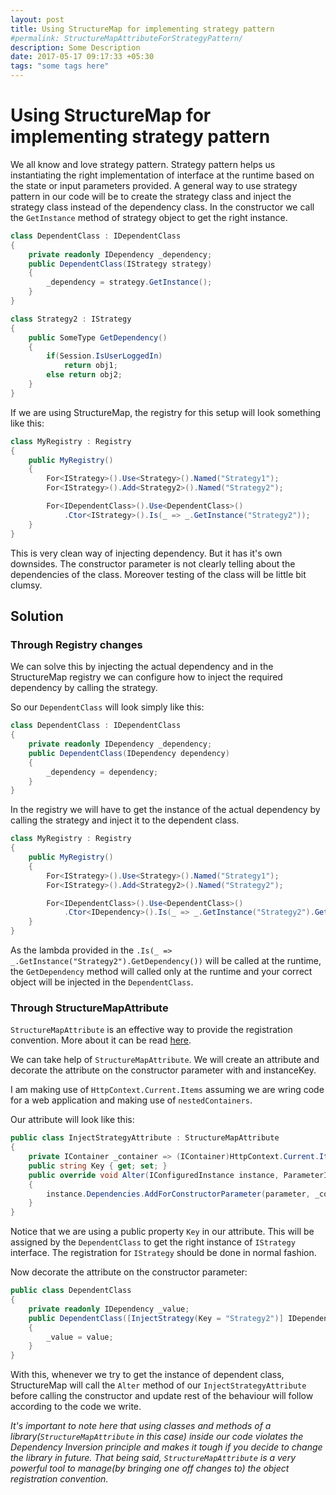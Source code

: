 ```yaml
---
layout: post
title: Using StructureMap for implementing strategy pattern 
#permalink: StructureMapAttributeForStrategyPattern/
description: Some Description
date: 2017-05-17 09:17:33 +05:30
tags: "some tags here"
---
```

# Using StructureMap for implementing strategy pattern

We all know and love strategy pattern. Strategy pattern helps us instantiating the right implementation of interface at the runtime based on the state or input parameters provided.
A general way to use strategy pattern in our code will be to create the strategy class and inject the strategy class instead of the dependency class.
In the constructor we call the `GetInstance` method of strategy object to get the right instance.

```csharp
class DependentClass : IDependentClass
{
    private readonly IDependency _dependency;
    public DependentClass(IStrategy strategy)
    {
        _dependency = strategy.GetInstance();
    }
}

class Strategy2 : IStrategy
{
    public SomeType GetDependency()
    {
        if(Session.IsUserLoggedIn)
            return obj1;
        else return obj2;
    }
}
```

If we are using StructureMap, the registry for this setup will look something like this:

```csharp
class MyRegistry : Registry
{
    public MyRegistry()
    {
        For<IStrategy>().Use<Strategy>().Named("Strategy1");
        For<IStrategy>().Add<Strategy2>().Named("Strategy2");

        For<IDependentClass>().Use<DependentClass>()
            .Ctor<IStrategy>().Is(_ => _.GetInstance("Strategy2"));
    }
}
```

This is very  clean way of  injecting dependency. But it has it's own downsides. The constructor parameter is not clearly telling about the dependencies of the class.
Moreover testing of the class will be little bit clumsy.

## Solution

### Through Registry changes

We can solve this by injecting the actual dependency and in the StructureMap registry we can configure how to inject the required dependency by calling the strategy.

So our `DependentClass` will look simply like this:

```csharp
class DependentClass : IDependentClass
{
    private readonly IDependency _dependency;
    public DependentClass(IDependency dependency)
    {
        _dependency = dependency;
    }
}
```

In the registry we will have to get the instance of the actual dependency by calling the strategy and inject it to the dependent class.

```csharp
class MyRegistry : Registry
{
    public MyRegistry()
    {
        For<IStrategy>().Use<Strategy>().Named("Strategy1");
        For<IStrategy>().Add<Strategy2>().Named("Strategy2");

        For<IDependentClass>().Use<DependentClass>()
            .Ctor<IDependency>().Is(_ => _.GetInstance("Strategy2").GetDependency());
    }
}
```

As the lambda provided in the `.Is(_ => _.GetInstance("Strategy2").GetDependency())` will be called at the runtime, the `GetDependency` method will called only at the runtime and your correct object will be injected in the `DependentClass`.

### Through StructureMapAttribute

`StructureMapAttribute` is an effective way to provide the registration convention. More about it can be read [here](http://structuremap.github.io/registration/attributes/).

We can take help of `StructureMapAttribute`. We will create an attribute and decorate the attribute on the constructor parameter with and instanceKey.

I am making use of `HttpContext.Current.Items` assuming we are wring code for a web application and making use of `nestedContainers`.

Our attribute will look like this:

```csharp
public class InjectStrategyAttribute : StructureMapAttribute
{
    private IContainer _container => (IContainer)HttpContext.Current.Items["container"];
    public string Key { get; set; }
    public override void Alter(IConfiguredInstance instance, ParameterInfo parameter)
    {
        instance.Dependencies.AddForConstructorParameter(parameter, _container.GetInstance<IStrategy>(Key).GetDependency());
    }
}
```

Notice that we are using a public property `Key` in our attribute. This will be assigned by the `DependentClass` to get the right instance of `IStrategy` interface.
The registration for `IStrategy` should be done in normal fashion.

Now decorate the attribute on the constructor parameter:

```csharp
public class DependentClass
{
    private readonly IDependency _value;
    public DependentClass([InjectStrategy(Key = "Strategy2")] IDependency value)
    {
        _value = value;
    }
}

```

With this, whenever we try to get the instance of dependent class, StructureMap will call the `Alter` method of our `InjectStrategyAttribute` before calling the constructor and update rest of the behaviour will follow according to the code we write.

_It's important to note here that using classes and methods of a library(`StructureMapAttribute` in this case) inside our code violates the Dependency Inversion principle and makes it tough if you decide to change the library in future. That being said, `StructureMapAttribute` is a very powerful tool to manage(by bringing one off changes to) the object registration convention._
